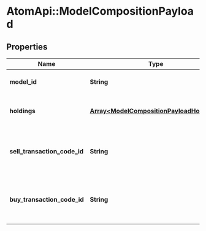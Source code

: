 # AtomApi::ModelCompositionPayload

## Properties
Name | Type | Description | Notes
------------ | ------------- | ------------- | -------------
**model_id** | **String** | The ID of the model whose holdings are to be updated | 
**holdings** | [**Array&lt;ModelCompositionPayloadHoldings&gt;**](ModelCompositionPayloadHoldings.md) | The information for the new holding records to be created | 
**sell_transaction_code_id** | **String** | The transaction_code_id to be populated in any model transaction to sell securities | 
**buy_transaction_code_id** | **String** | The transaction_code_id to be populated in any model transaction to buy securities | 


